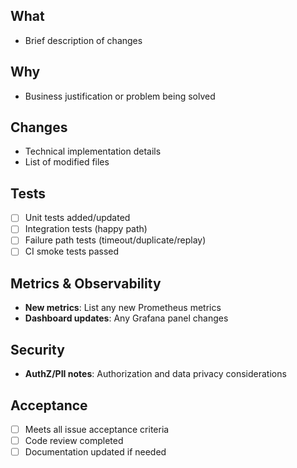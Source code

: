 ## What
- Brief description of changes

## Why  
- Business justification or problem being solved

## Changes
- Technical implementation details
- List of modified files

## Tests
- [ ] Unit tests added/updated
- [ ] Integration tests (happy path) 
- [ ] Failure path tests (timeout/duplicate/replay)
- [ ] CI smoke tests passed

## Metrics & Observability
- **New metrics**: List any new Prometheus metrics
- **Dashboard updates**: Any Grafana panel changes

## Security
- **AuthZ/PII notes**: Authorization and data privacy considerations

## Acceptance
- [ ] Meets all issue acceptance criteria
- [ ] Code review completed
- [ ] Documentation updated if needed